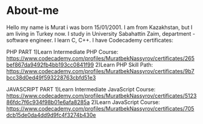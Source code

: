 # About-me

Hello my name is Murat i was born 15/01/2001. I am from Kazakhstan, but I am living in Turkey now. 
I study in University Sabahattin Zaim, department - software engineer.
I learn С, C++.
I have Codecademy certificates:

PHP PART
1)Learn Intermediate PHP Course: https://www.codecademy.com/profiles/MuratbekNassyrov/certificates/265bef867da9492fb4bb193cc0841f99
2)Learn PHP Skill Path: https://www.codecademy.com/profiles/MuratbekNassyrov/certificates/9b7bcc38d0ed49f593228763cbfd51e3

JAVASCRIPT PART
1)Learn Intermediate JavaScript Course: https://www.codecademy.com/profiles/MuratbekNassyrov/certificates/512386fdc7f6c934f98b01e6afa8285a
2)Learn JavaScript Course: https://www.codecademy.com/profiles/MuratbekNassyrov/certificates/705dcb15de0da4dd9d9fc4f3274b430e

